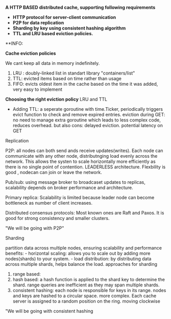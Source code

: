 <b>A HTTP BASED distributed cache, supporting following requirements
- HTTP protocol for server-client communication
- P2P for data replication
- Sharding by key using consistent hashing algorithm
- TTL and LRU based eviction policies.
</b>
**INFO:

<b>Cache eviction policies</b>

We cant keep all data in memory indefinitely. 
1. LRU : doubly-linked list in standart library "containers/list"
2. TTL: evicted items based on time rather than usage
3. FIFO: evicts oldest item in the cache based on the time it was added, very easy to implement

<b>Choosing the right eviction policy</b>
LRU and TTL

- Adding TTL: a seperate goroutine with time.Ticker, periodically triggers evict function to check and remove expired entries.
 eviction during GET: no need to manage extra goroutine which leads to less complex code, reduces overhead.
 but also cons: delayed eviction. potential latency on GET

 Replication

 P2P: all nodes can both send ands receive updates(writes). Each node can communicate with any other node, distributnging load evenly across
 the network. This allows the systen to scale horizontally more efficiently as there is no single point of contention. LEADERLESS architecture.
 Flexbility is good , nodecan can join or leave the network.

 Pub/sub: using message broker to broadcaset updates to replicas, scalability depends on broker performance and architecture.

 Primary replica: Scalability is limited because leader node can become bottleneck as number of client increases.

 Distributed consensus protocols: Most known ones are Raft and Paxos. It is good for strong consistency and smaller clusters. 

 "We will be going with P2P"

 Sharding

 partition data across multiple nodes, ensuring scalability and performance
 benefits:
    - horizontal scaling: allows you to scale out by adding more nodes(shards) to your system. 
    - load distribution: by distributing data across multiple shards, helps balance the load.
 approaches for sharding
 1. range based: 
 2. hash based: a hash function is applied to the shard key to determine the shard. range queries are inefficient as they may span multiple shards.
 3. consistent hashing:  each node is responsible for keys in its range. nodes and keys are hashed to a circular space. more complex. Each cache server is assigned to
 a random position on the ring. moving clockwise

 "We will be going with consistent hashing
